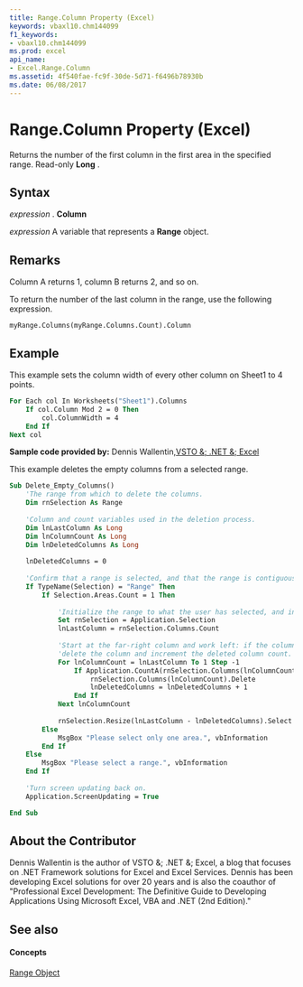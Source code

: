```yaml
---
title: Range.Column Property (Excel)
keywords: vbaxl10.chm144099
f1_keywords:
- vbaxl10.chm144099
ms.prod: excel
api_name:
- Excel.Range.Column
ms.assetid: 4f540fae-fc9f-30de-5d71-f6496b78930b
ms.date: 06/08/2017
---
```



# Range.Column Property (Excel)

Returns the number of the first column in the first area in the specified range. Read-only  **Long** .


## Syntax

 _expression_ . **Column**

 _expression_ A variable that represents a **Range** object.


## Remarks

Column A returns 1, column B returns 2, and so on.

To return the number of the last column in the range, use the following expression.

 `myRange.Columns(myRange.Columns.Count).Column`


## Example

This example sets the column width of every other column on Sheet1 to 4 points.


```vb
For Each col In Worksheets("Sheet1").Columns 
    If col.Column Mod 2 = 0 Then 
        col.ColumnWidth = 4 
    End If 
Next col
```

 **Sample code provided by:** Dennis Wallentin,[VSTO &; .NET &; Excel](http://xldennis.wordpress.com/)

This example deletes the empty columns from a selected range.




```vb
Sub Delete_Empty_Columns()
    'The range from which to delete the columns.
    Dim rnSelection As Range
    
    'Column and count variables used in the deletion process.
    Dim lnLastColumn As Long
    Dim lnColumnCount As Long
    Dim lnDeletedColumns As Long
    
    lnDeletedColumns = 0
    
    'Confirm that a range is selected, and that the range is contiguous.
    If TypeName(Selection) = "Range" Then
        If Selection.Areas.Count = 1 Then
            
            'Initialize the range to what the user has selected, and initialize the count for the upcoming FOR loop.
            Set rnSelection = Application.Selection
            lnLastColumn = rnSelection.Columns.Count
        
            'Start at the far-right column and work left: if the column is empty then
            'delete the column and increment the deleted column count.
            For lnColumnCount = lnLastColumn To 1 Step -1
                If Application.CountA(rnSelection.Columns(lnColumnCount)) = 0 Then
                    rnSelection.Columns(lnColumnCount).Delete
                    lnDeletedColumns = lnDeletedColumns + 1
                End If
            Next lnColumnCount
    
            rnSelection.Resize(lnLastColumn - lnDeletedColumns).Select
        Else
            MsgBox "Please select only one area.", vbInformation
        End If
    Else
        MsgBox "Please select a range.", vbInformation
    End If
    
    'Turn screen updating back on.
    Application.ScreenUpdating = True

End Sub
```


## About the Contributor
<a name="AboutContributor"> </a>

Dennis Wallentin is the author of VSTO &; .NET &; Excel, a blog that focuses on .NET Framework solutions for Excel and Excel Services. Dennis has been developing Excel solutions for over 20 years and is also the coauthor of "Professional Excel Development: The Definitive Guide to Developing Applications Using Microsoft Excel, VBA and .NET (2nd Edition)." 


## See also
<a name="AboutContributor"> </a>


#### Concepts


[Range Object](range-object-excel.md)

